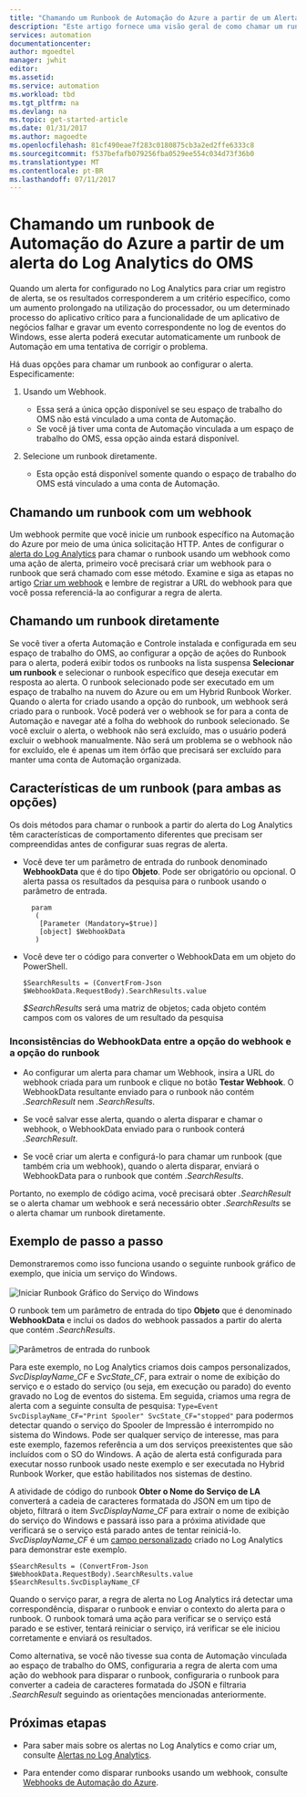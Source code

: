 ```yaml
---
title: "Chamando um Runbook de Automação do Azure a partir de um Alerta do Log Analytics | Microsoft Docs"
description: "Este artigo fornece uma visão geral de como chamar um runbook de Automação a partir de um alerta do Log Analytics do OMS da Microsoft."
services: automation
documentationcenter: 
author: mgoedtel
manager: jwhit
editor: 
ms.assetid: 
ms.service: automation
ms.workload: tbd
ms.tgt_pltfrm: na
ms.devlang: na
ms.topic: get-started-article
ms.date: 01/31/2017
ms.author: magoedte
ms.openlocfilehash: 81cf490eae7f283c0180875cb3a2ed2ffe6333c8
ms.sourcegitcommit: f537befafb079256fba0529ee554c034d73f36b0
ms.translationtype: MT
ms.contentlocale: pt-BR
ms.lasthandoff: 07/11/2017
---
```

# <a name="calling-an-azure-automation-runbook-from-an-oms-log-analytics-alert"></a>Chamando um runbook de Automação do Azure a partir de um alerta do Log Analytics do OMS

Quando um alerta for configurado no Log Analytics para criar um registro de alerta, se os resultados corresponderem a um critério específico, como um aumento prolongado na utilização do processador, ou um determinado processo do aplicativo crítico para a funcionalidade de um aplicativo de negócios falhar e gravar um evento correspondente no log de eventos do Windows, esse alerta poderá executar automaticamente um runbook de Automação em uma tentativa de corrigir o problema.  

Há duas opções para chamar um runbook ao configurar o alerta.  Especificamente:

1. Usando um Webhook.
   * Essa será a única opção disponível se seu espaço de trabalho do OMS não está vinculado a uma conta de Automação.
   * Se você já tiver uma conta de Automação vinculada a um espaço de trabalho do OMS, essa opção ainda estará disponível.  

2. Selecione um runbook diretamente.
   * Esta opção está disponível somente quando o espaço de trabalho do OMS está vinculado a uma conta de Automação.  

## <a name="calling-a-runbook-using-a-webhook"></a>Chamando um runbook com um webhook

Um webhook permite que você inicie um runbook específico na Automação do Azure por meio de uma única solicitação HTTP.  Antes de configurar o [alerta do Log Analytics](../log-analytics/log-analytics-alerts.md#alert-rules) para chamar o runbook usando um webhook como uma ação de alerta, primeiro você precisará criar um webhook para o runbook que será chamado com esse método.  Examine e siga as etapas no artigo [Criar um webhook](automation-webhooks.md#creating-a-webhook) e lembre de registrar a URL do webhook para que você possa referenciá-la ao configurar a regra de alerta.   

## <a name="calling-a-runbook-directly"></a>Chamando um runbook diretamente

Se você tiver a oferta Automação e Controle instalada e configurada em seu espaço de trabalho do OMS, ao configurar a opção de ações do Runbook para o alerta, poderá exibir todos os runbooks na lista suspensa **Selecionar um runbook** e selecionar o runbook específico que deseja executar em resposta ao alerta.  O runbook selecionado pode ser executado em um espaço de trabalho na nuvem do Azure ou em um Hybrid Runbook Worker.  Quando o alerta for criado usando a opção do runbook, um webhook será criado para o runbook.  Você poderá ver o webhook se for para a conta de Automação e navegar até a folha do webhook do runbook selecionado.  Se você excluir o alerta, o webhook não será excluído, mas o usuário poderá excluir o webhook manualmente.  Não será um problema se o webhook não for excluído, ele é apenas um item órfão que precisará ser excluído para manter uma conta de Automação organizada.  

## <a name="characteristics-of-a-runbook-for-both-options"></a>Características de um runbook (para ambas as opções)

Os dois métodos para chamar o runbook a partir do alerta do Log Analytics têm características de comportamento diferentes que precisam ser compreendidas antes de configurar suas regras de alerta.  

* Você deve ter um parâmetro de entrada do runbook denominado **WebhookData** que é do tipo **Objeto**.  Pode ser obrigatório ou opcional.  O alerta passa os resultados da pesquisa para o runbook usando o parâmetro de entrada.

        param  
         (  
          [Parameter (Mandatory=$true)]  
          [object] $WebhookData  
         )

*  Você deve ter o código para converter o WebhookData em um objeto do PowerShell.

    `$SearchResults = (ConvertFrom-Json $WebhookData.RequestBody).SearchResults.value`

    *$SearchResults* será uma matriz de objetos; cada objeto contém campos com os valores de um resultado da pesquisa

### <a name="webhookdata-inconsistencies-between-the-webhook-option-and-runbook-option"></a>Inconsistências do WebhookData entre a opção do webhook e a opção do runbook

* Ao configurar um alerta para chamar um Webhook, insira a URL do webhook criada para um runbook e clique no botão **Testar Webhook**.  O WebhookData resultante enviado para o runbook não contém *.SearchResult* nem *.SearchResults*.

*  Se você salvar esse alerta, quando o alerta disparar e chamar o webhook, o WebhookData enviado para o runbook conterá *.SearchResult*.
* Se você criar um alerta e configurá-lo para chamar um runbook (que também cria um webhook), quando o alerta disparar, enviará o WebhookData para o runbook que contém *.SearchResults*.

Portanto, no exemplo de código acima, você precisará obter *.SearchResult* se o alerta chamar um webhook e será necessário obter *.SearchResults* se o alerta chamar um runbook diretamente.

## <a name="example-walkthrough"></a>Exemplo de passo a passo

Demonstraremos como isso funciona usando o seguinte runbook gráfico de exemplo, que inicia um serviço do Windows.<br><br> ![Iniciar Runbook Gráfico do Serviço do Windows](media/automation-invoke-runbook-from-omsla-alert/automation-runbook-restartservice.png)<br>

O runbook tem um parâmetro de entrada do tipo **Objeto** que é denominado **WebhookData** e inclui os dados do webhook passados a partir do alerta que contém *.SearchResults*.<br><br> ![Parâmetros de entrada do runbook](media/automation-invoke-runbook-from-omsla-alert/automation-runbook-restartservice-inputparameter.png)<br>

Para este exemplo, no Log Analytics criamos dois campos personalizados, *SvcDisplayName_CF* e *SvcState_CF*, para extrair o nome de exibição do serviço e o estado do serviço (ou seja, em execução ou parado) do evento gravado no Log de eventos do sistema.  Em seguida, criamos uma regra de alerta com a seguinte consulta de pesquisa: `Type=Event SvcDisplayName_CF="Print Spooler" SvcState_CF="stopped"` para podermos detectar quando o serviço do Spooler de Impressão é interrompido no sistema do Windows.  Pode ser qualquer serviço de interesse, mas para este exemplo, fazemos referência a um dos serviços preexistentes que são incluídos com o SO do Windows.  A ação de alerta está configurada para executar nosso runbook usado neste exemplo e ser executada no Hybrid Runbook Worker, que estão habilitados nos sistemas de destino.   

A atividade de código do runbook **Obter o Nome do Serviço de LA** converterá a cadeia de caracteres formatada do JSON em um tipo de objeto, filtrará o item *SvcDisplayName_CF* para extrair o nome de exibição do serviço do Windows e passará isso para a próxima atividade que verificará se o serviço está parado antes de tentar reiniciá-lo.  *SvcDisplayName_CF* é um [campo personalizado](../log-analytics/log-analytics-custom-fields.md) criado no Log Analytics para demonstrar este exemplo.

    $SearchResults = (ConvertFrom-Json $WebhookData.RequestBody).SearchResults.value
    $SearchResults.SvcDisplayName_CF  

Quando o serviço parar, a regra de alerta no Log Analytics irá detectar uma correspondência, disparar o runbook e enviar o contexto do alerta para o runbook. O runbook tomará uma ação para verificar se o serviço está parado e se estiver, tentará reiniciar o serviço, irá verificar se ele iniciou corretamente e enviará os resultados.     

Como alternativa, se você não tivesse sua conta de Automação vinculada ao espaço de trabalho do OMS, configuraria a regra de alerta com uma ação do webhook para disparar o runbook, configuraria o runbook para converter a cadeia de caracteres formatada do JSON e filtraria *.SearchResult* seguindo as orientações mencionadas anteriormente.    

## <a name="next-steps"></a>Próximas etapas

* Para saber mais sobre os alertas no Log Analytics e como criar um, consulte [Alertas no Log Analytics](../log-analytics/log-analytics-alerts.md).

* Para entender como disparar runbooks usando um webhook, consulte [Webhooks de Automação do Azure](automation-webhooks.md).
